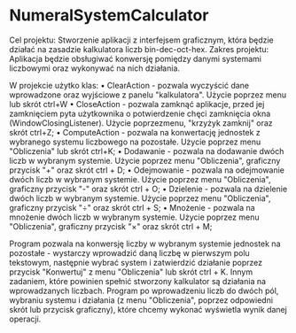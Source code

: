 # NumeralSystemCalculator

Cel projektu: Stworzenie aplikacji z interfejsem graficznym, która będzie działać na zasadzie kalkulatora liczb bin-dec-oct-hex.
Zakres projektu: Aplikacja będzie obsługiwać konwersję pomiędzy danymi systemami liczbowymi oraz wykonywać na nich działania.

W projekcie użytko klas:
• ClearAction - pozwala wyczyścić dane wprowadzone oraz wyjściowe z panelu "kalkulatora". Użycie poprzez menu lub skrót ctrl+W
• CloseAction - pozwala zamknąć aplikacje, przed jej zamknięciem pyta użytkownika o potwierdzenie chęci zamknięcia okna (WindowClosingListener). Użycie poprzezmenu, "krzyżyk zamknij" oraz skrót ctrl+Z;
• ComputeAction - pozwala na konwertację jednostek z wybranego systemu liczbowego na pozostałe. Użycie poprzez menu "Obliczenia" lub skrót ctrl+K;
• Dodawanie - pozwala na dodawanie dwóch liczb w wybranym systemie. Użycie poprzez menu "Obliczenia", graficzny przycisk "+" oraz skrót ctrl + D;
• Odejmowanie - pozwala na odejmowanie dwóch liczb w wybranym systemie. Użycie poprzez menu "Obliczenia", graficzny przycisk "-" oraz skrót ctrl + O;
• Dzielenie - pozwala na dzielenie dwóch liczb w wybranym systemie. Użycie poprzez menu "Obliczenia", graficzny przycisk "÷" oraz skrót ctrl + S;
• Mnożenie - pozwala na mnożenie dwóch liczb w wybranym systemie. Użycie poprzez menu "Obliczenia", graficzny przycisk "×" oraz skrót ctrl + M;

Program pozwala na konwersję liczby w wybranym systemie jednostek na pozostałe -
wystarczy wprowadzić daną liczbę w pierwszym polu tekstowym, następnie wybrać system i zatwierdzić działanie poprzez przycisk "Konwertuj" z menu "Obliczenia" lub skrót
ctrl + K. Innym zadaniem, które powinien spełnić stworzony kalkulator są działania na
wprowadzanych liczbach. Program po wprowadzeniu liczb do dwóch pól, wybraniu systemu i działania (z menu "Obliczenia", poprzez odpowiedni skrót lub przycisk graficzny),
które chcemy wykonać wyświetla wynik danej operacji.
